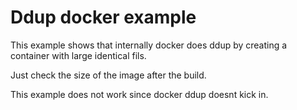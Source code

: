 # Ddup docker example

This example shows that internally docker does ddup by creating a container
with large identical fils.

Just check the size of the image after the build.

This example does not work since docker ddup doesnt kick in.
